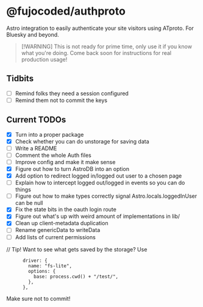 # @fujocoded/authproto

Astro integration to easily authenticate your site visitors using ATproto. For
Bluesky and beyond.

> [!WARNING] This is not ready for prime time, only use it if you know what
> you're doing. Come back soon for instructions for real production usage!

## Tidbits

- [ ] Remind folks they need a session configured
- [ ] Remind them not to commit the keys

## Current TODOs

- [x] Turn into a proper package
- [x] Check whether you can do unstorage for saving data
- [ ] Write a README
- [ ] Comment the whole Auth files
- [ ] Improve config and make it make sense
- [x] Figure out how to turn AstroDB into an option
- [x] Add option to redirect logged in/logged out user to a chosen page
- [ ] Explain how to intercept logged out/logged in events so you can do things
- [ ] Figure out how to make types correctly signal Astro.locals.loggedInUser can be null
- [x] Fix the state bits in the oauth login route
- [x] Figure out what's up with weird amount of implementations in lib/
- [x] Clean up client-metadata duplication
- [ ] Rename genericData to writeData
- [ ] Add lists of current permissions

// Tip!
Want to see what gets saved by the storage? Use

```
      driver: {
        name: "fs-lite",
        options: {
          base: process.cwd() + "/test/",
        },
      },
```

Make sure not to commit!
